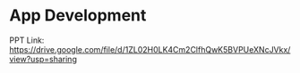 # App Development

PPT Link: https://drive.google.com/file/d/1ZL02H0LK4Cm2ClfhQwK5BVPUeXNcJVkx/view?usp=sharing
